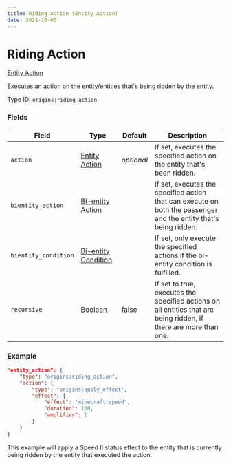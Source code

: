 ```yaml
---
title: Riding Action (Entity Action)
date: 2021-10-06
---
```

# Riding Action

[Entity Action](../entity_actions.md)

Executes an action on the entity/entities that's being ridden by the entity.

Type ID: `origins:riding_action`

### Fields

Field | Type | Default | Description
------|------|---------|-------------
`action` | [Entity Action](../entity_actions.md) | _optional_ | If set, executes the specified action on the entity that's been ridden.
`bientity_action` | [Bi-entity Action](../bientity_actions.md) | | If set, executes the specified action that can execute on both the passenger and the entity that's being ridden.
`bientity_condition` | [Bi-entity Condition](../bientity_conditions.md) | | If set, only execute the specified actions if the bi-entity condition is fulfilled.
`recursive` | [Boolean](../data_types/boolean.md) | false | If set to true, executes the specified actions on all entities that are being ridden, if there are more than one.

### Example
```json
"entity_action": {
    "type": "origins:riding_action",
    "action": {
        "type": "origins:apply_effect",
        "effect": {
            "effect": "minecraft:speed",
            "duration": 100,
            "amplifier": 1
        }
    }
}
```
This example will apply a Speed II status effect to the entity that is currently being ridden by the entity that executed the action.